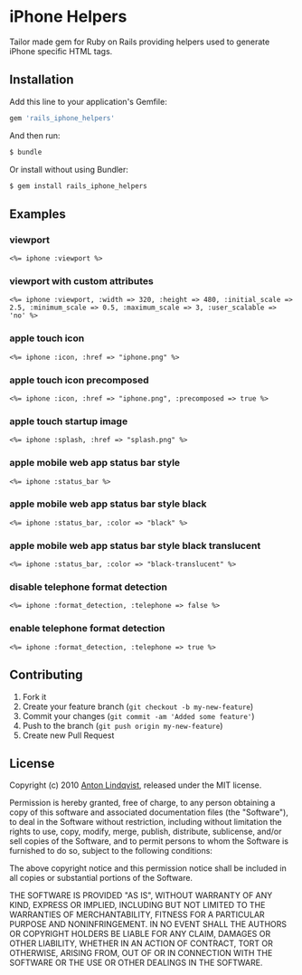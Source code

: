 # iPhone Helpers

Tailor made gem for Ruby on Rails providing helpers used to generate iPhone specific HTML tags.

## Installation

Add this line to your application's Gemfile:

```ruby
gem 'rails_iphone_helpers'
```

And then run:

```bash
$ bundle
```

Or install without using Bundler:

```bash
$ gem install rails_iphone_helpers
```

## Examples

### viewport

```erb
<%= iphone :viewport %>
```

### viewport with custom attributes

```erb
<%= iphone :viewport, :width => 320, :height => 480, :initial_scale => 2.5, :minimum_scale => 0.5, :maximum_scale => 3, :user_scalable => 'no' %>
```

### apple touch icon

```erb
<%= iphone :icon, :href => "iphone.png" %>
```

### apple touch icon precomposed

```erb
<%= iphone :icon, :href => "iphone.png", :precomposed => true %>
```

### apple touch startup image

```erb
<%= iphone :splash, :href => "splash.png" %>
```

### apple mobile web app status bar style

```erb
<%= iphone :status_bar %>
```

### apple mobile web app status bar style black

```erb
<%= iphone :status_bar, :color => "black" %>
```

### apple mobile web app status bar style black translucent

```erb
<%= iphone :status_bar, :color => "black-translucent" %>
```

### disable telephone format detection

```erb
<%= iphone :format_detection, :telephone => false %>
```

### enable telephone format detection

```erb
<%= iphone :format_detection, :telephone => true %>
```

## Contributing

1. Fork it
2. Create your feature branch (`git checkout -b my-new-feature`)
3. Commit your changes (`git commit -am 'Added some feature'`)
4. Push to the branch (`git push origin my-new-feature`)
5. Create new Pull Request


## License

Copyright (c) 2010 [Anton Lindqvist](http://qvister.se), released under the MIT license.

Permission is hereby granted, free of charge, to any person obtaining
a copy of this software and associated documentation files (the
"Software"), to deal in the Software without restriction, including
without limitation the rights to use, copy, modify, merge, publish,
distribute, sublicense, and/or sell copies of the Software, and to
permit persons to whom the Software is furnished to do so, subject to
the following conditions:

The above copyright notice and this permission notice shall be
included in all copies or substantial portions of the Software.

THE SOFTWARE IS PROVIDED "AS IS", WITHOUT WARRANTY OF ANY KIND,
EXPRESS OR IMPLIED, INCLUDING BUT NOT LIMITED TO THE WARRANTIES OF
MERCHANTABILITY, FITNESS FOR A PARTICULAR PURPOSE AND
NONINFRINGEMENT. IN NO EVENT SHALL THE AUTHORS OR COPYRIGHT HOLDERS BE
LIABLE FOR ANY CLAIM, DAMAGES OR OTHER LIABILITY, WHETHER IN AN ACTION
OF CONTRACT, TORT OR OTHERWISE, ARISING FROM, OUT OF OR IN CONNECTION
WITH THE SOFTWARE OR THE USE OR OTHER DEALINGS IN THE SOFTWARE.
